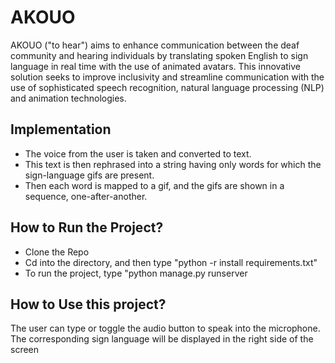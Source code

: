 # AKOUO

AKOUO ("to hear") aims to enhance communication between the deaf community and hearing individuals by translating spoken English to sign language in real time with the use of animated avatars. This innovative solution seeks to improve inclusivity and streamline communication with the use of sophisticated speech recognition, natural language processing (NLP) and animation technologies.

## Implementation
<ul>
  <li>
    The voice from the user is taken and converted to text.
  </li>
  <li>
     This text is then rephrased into a string having only words for which the sign-language gifs are present.
  </li>
  <li>
  Then each word is mapped to a gif, and the gifs are shown in a sequence, one-after-another.
  </li>
</ul>

## How to Run the Project?
<ul>
  <li>
    Clone the Repo
  </li>
  <li>
    Cd into the directory, and then type "python -r install requirements.txt"
  </li>
  <li>
       To run the project, type "python manage.py runserver 
  </li>
  
</ul>

## How to Use this project?
The user can type or toggle the audio button to speak into the microphone. The corresponding sign language will be displayed in the right side of the screen
